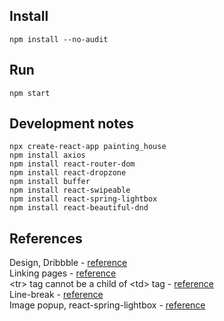 ## Install
`npm install --no-audit`
## Run
`npm start`
## Development notes
```
npx create-react-app painting_house
npm install axios
npm install react-router-dom
npm install react-dropzone
npm install buffer
npm install react-swipeable
npm install react-spring-lightbox
npm install react-beautiful-dnd
```
## References
Design, Dribbble - [reference](frontend/reference.png)  
Linking pages - [reference](https://stackoverflow.com/questions/63124161/attempted-import-error-switch-is-not-exported-from-react-router-dom)  
\<tr\> tag cannot be a child of \<td\> tag - [reference](<https://stackoverflow.com/questions/41716528/react-tr-cannot-appear-as-a-child-of-td-see-comment-td-tr>)  
Line-break - [reference](https://codersblock.com/blog/deep-dive-into-text-wrapping-and-word-breaking/#excessive-punctuation)  
Image popup, react-spring-lightbox - [reference](https://github.com/tim-soft/react-spring-lightbox)  